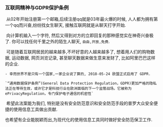 ### 互联网精神与GDPR保护条例

​     从02年开始注册第一个邮箱,后续注册qq就是03年最火爆的时候, 人人都为拥有第一个qq而兴奋,纷纷找女生聊天, 接触互联网就是从聊天打字开始.

​     向计算机输入一个字符, 然后又得到对方的立即回复的那种感觉实在神奇兴奋极了. 你可以找任何千里之外的陌生人聊天, `自由,开放,免费`.

​     可是随着互联网居民的越来越多,不坏好意的人越来越多了, 想着用人们的购物数据, 运动数据, 网页浏览记录, 甚至聊天数据来做生意来发财了, 比如阿里巴巴这样的企业.

	- 幸而世界不是只有一个国家,一家企业说了算的, 2018-05-24 欧盟正式启用了 GDPR.

	`“通用数据保护条例”(General Data Protection Regulation，GDPR)更加严格的隐私法正在等待生效，或许它才是科技行业在欧洲面临的下一个监管战场。它被称为ePrivacyRegulation，专门保护电子通信的机密性`

​     希望此法案能为我们, 特别是没有安全防范意识和安全防范手段的普罗大众安全便捷的使用信息工具做出贡献.

​     也希望有企业能脱颖而出,为现代化的使用信息工具同时做好安全防范保卫工作.